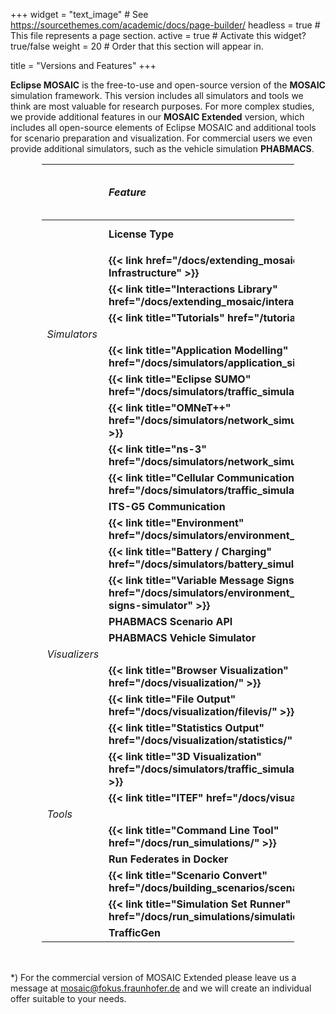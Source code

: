 +++
widget = "text_image"  # See https://sourcethemes.com/academic/docs/page-builder/
headless = true  # This file represents a page section.
active = true  # Activate this widget? true/false
weight = 20  # Order that this section will appear in.

title = "Versions and Features"
+++

<style>
table {
    width: 80%;
    margin: 1rem auto 3rem auto;
}
table th:first-of-type {
    width: 10%;
}
table th:nth-of-type(2) {
    width: 33%;
}
table th:nth-of-type(3) {
    width: 30%;
    text-align: center;
}
table th:nth-of-type(4) {
    width: 30%;
    text-align: center;
}
</style>

**Eclipse MOSAIC** is the free-to-use and open-source version of the **MOSAIC** simulation framework. This version
includes all simulators and tools we think are most valuable for research purposes. For more complex studies, we provide additional
features in our **MOSAIC Extended** version, which includes all open-source elements of Eclipse MOSAIC and additional tools for scenario
preparation and visualization. For commercial users we even provide additional simulators, such as the vehicle simulation **PHABMACS**.

|  | *Feature*                 | {{< img src="/img/EclipseMOSAIC-Logo-RGB-positiv.svg" width="220px" >}} | {{< img src="/img/MOSAICExtended-Logo-RGB-positiv.svg" width="220px" >}} |
|:-|:--------------------------|:-------------:|:---------------:|
|  |**License Type**           | Open Source <br> EPL 2.0|Commercial*|
|  |||||| 
|  |**{{< link href="/docs/extending_mosaic/" title="Runtime Infrastructure" >}}**                   |**✓**|**✓**|
|  | **{{< link title="Interactions Library" href="/docs/extending_mosaic/interactions/" >}}**        |**✓**|**✓**|
|  | **{{< link title="Tutorials" href="/tutorials" >}}**                                             |**✓**|**✓**|
|*Simulators*||||| 
|  | **{{< link title="Application Modelling" href="/docs/simulators/application_simulator/" >}}**    |**✓**|**✓**|
|  | **{{< link title="Eclipse SUMO" href="/docs/simulators/traffic_simulator_sumo/" >}}**            |**✓**|**✓**|
|  | **{{< link title="OMNeT++" href="/docs/simulators/network_simulator_omnetpp/" >}}**              |**✓**|**✓**|
|  | **{{< link title="ns-3" href="/docs/simulators/network_simulator_ns3/" >}}**                     |**✓**|**✓**|
|  | **{{< link title="Cellular Communication" href="/docs/simulators/traffic_simulator_cell/" >}}**  |**✓**|**✓**| 
|  |**ITS-G5 Communication**                                                |**✓**|**✓**|
|  | **{{< link title="Environment" href="/docs/simulators/environment_simulator/" >}}**              |**✓**|**✓**|
|  | **{{< link title="Battery / Charging" href="/docs/simulators/battery_simulator/" >}}**           | -   |**✓**|
|  | **{{< link title="Variable Message Signs" href="/docs/simulators/environment_simulator/#traffic-signs-simulator" >}}** | -     |**✓**|
|  |**PHABMACS Scenario API**                                               |**✓**|**✓**|
|  |**PHABMACS Vehicle Simulator**                                          | -   |**✓**|
|*Visualizers*||||| 
|  | **{{< link title="Browser Visualization" href="/docs/visualization/" >}}**                       |**✓**|**✓**|
|  | **{{< link title="File Output" href="/docs/visualization/filevis/" >}}**                         |**✓**|**✓**|
|  | **{{< link title="Statistics Output" href="/docs/visualization/statistics/" >}}**                | -   |**✓**|
|  | **{{< link title="3D Visualization" href="/docs/simulators/traffic_simulator_phabmacs/" >}}**    | -   |**✓**|
|  | **{{< link title="ITEF" href="/docs/visualization/itef/" >}}**                                   | -   |**✓**|
|*Tools* |||||| 
|  | **{{< link title="Command Line Tool" href="/docs/run_simulations/" >}}**                         |**✓**|**✓**|
|  |**Run Federates in Docker**                                             |**✓**|**✓**|
|  | **{{< link title="Scenario Convert" href="/docs/building_scenarios/scenario_convert/" >}}**      | -   |**✓**|
|  | **{{< link title="Simulation Set Runner" href="/docs/run_simulations/simulation_set/" >}}**      | -   |**✓**|
|  |**TrafficGen**                                                          | -   |**✓**|

*) For the commercial version of MOSAIC Extended please leave us a message at mosaic@fokus.fraunhofer.de and we will 
create an individual offer suitable to your needs.